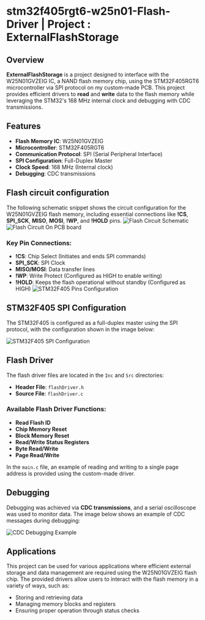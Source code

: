 # stm32f405rgt6-w25n01-Flash-Driver | Project : ExternalFlashStorage

## Overview
**ExternalFlashStorage** is a project designed to interface with the W25N01GVZEIG IC, a NAND flash memory chip, using the STM32F405RGT6 microcontroller via SPI protocol on my custom-made PCB. This project provides efficient drivers to **read** and **write** data to the flash memory while leveraging the STM32's 168 MHz internal clock and debugging with CDC transmissions.

## Features
- **Flash Memory IC**: W25N01GVZEIG
- **Microcontroller**: STM32F405RGT6
- **Communication Protocol**: SPI (Serial Peripheral Interface)
- **SPI Configuration**: Full-Duplex Master
- **Clock Speed**: 168 MHz (Internal clock)
- **Debugging**: CDC transmissions

## Flash circuit configuration
The following schematic snippet shows the circuit configuration for the W25N01GVZEIG flash memory, including essential connections like **!CS**, **SPI_SCK**, **MISO**, **MOSI**, **!WP**, and **!HOLD** pins. 
![Flash Circuit Schematic](.ic_schem.png)
![Flash Circuit On PCB board](.board.jpg)

### Key Pin Connections:
- **!CS**: Chip Select (Initiates and ends SPI commands)
- **SPI_SCK**: SPI Clock
- **MISO/MOSI**: Data transfer lines
- **!WP**: Write Protect (Configured as HIGH to enable writing)
- **!HOLD**: Keeps the flash operational without standby (Configured as HIGH)
![STM32F405 Pins Configuration](.ioc.png)

## STM32F405 SPI Configuration
The STM32F405 is configured as a full-duplex master using the SPI protocol, with the configuration shown in the image below:

![STM32F405 SPI Configuration](.spi2_conf.png)

## Flash Driver
The flash driver files are located in the `Inc` and `Src` directories:
- **Header File**: `flashDriver.h`
- **Source File**: `flashDriver.c`

### Available Flash Driver Functions:
- **Read Flash ID**
- **Chip Memory Reset**
- **Block Memory Reset**
- **Read/Write Status Registers**
- **Byte Read/Write**
- **Page Read/Write**

In the `main.c` file, an example of reading and writing to a single page address is provided using the custom-made driver.

## Debugging
Debugging was achieved via **CDC transmissions**, and a serial oscilloscope was used to monitor data. The image below shows an example of CDC messages during debugging:

![CDC Debugging Example](.cdc.png)

## Applications
This project can be used for various applications where efficient external storage and data management are required using the W25N01GVZEIG flash chip. The provided drivers allow users to interact with the flash memory in a variety of ways, such as:
- Storing and retrieving data
- Managing memory blocks and registers
- Ensuring proper operation through status checks

